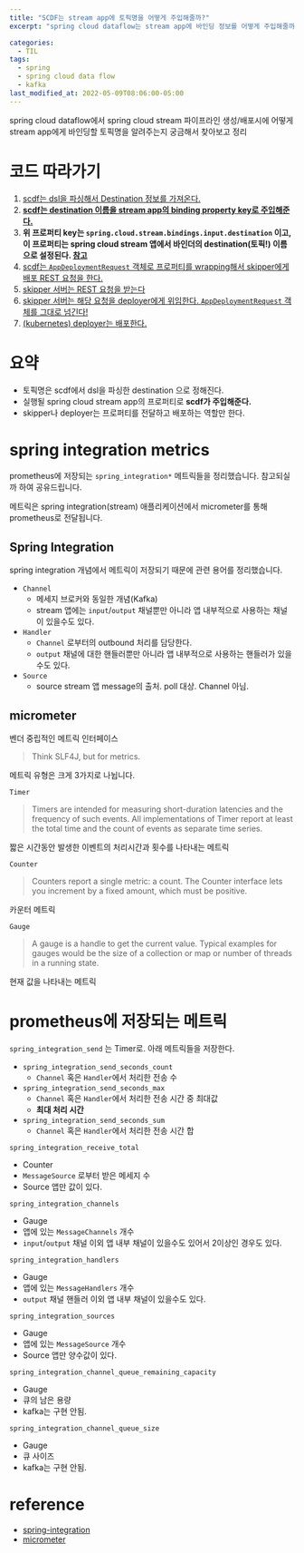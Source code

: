 ```yaml
---
title: "SCDF는 stream app에 토픽명을 어떻게 주입해줄까?"
excerpt: "spring cloud dataflow는 stream app에 바인딩 정보를 어떻게 주입해줄까?"

categories:
  - TIL
tags:
  - spring
  - spring cloud data flow
  - kafka
last_modified_at: 2022-05-09T08:06:00-05:00
---
```


spring cloud dataflow에서 spring cloud stream 파이프라인 생성/배포시에 어떻게 stream app에게 바인딩할 토픽명을 알려주는지 궁금해서 찾아보고 정리

# 코드 따라가기

1. [scdf는 dsl을 파싱해서 Destination 정보를 가져온다.](https://github.com/spring-cloud/spring-cloud-dataflow/blob/397fe3da703a2e120fae98f97eeb74c40b835fb4/spring-cloud-dataflow-core/src/main/java/org/springframework/cloud/dataflow/core/DefaultStreamDefinitionService.java#L56)
2. **[scdf는 destination 이름을 stream app의 binding property key로 주입해준다.](https://github.com/spring-cloud/spring-cloud-dataflow/blob/35009e7f2e866e46bdb019c89aad2e6aabcfcc0d/spring-cloud-dataflow-core/src/main/java/org/springframework/cloud/dataflow/core/StreamApplicationDefinitionBuilder.java#L137)**
3. **위 프로퍼티 key는 `spring.cloud.stream.bindings.input.destination` 이고, 이 프로퍼티는 spring cloud stream 앱에서 바인더의 destination(토픽!) 이름으로 설정된다. [참고](https://cloud.spring.io/spring-cloud-stream/multi/multi__configuration_options.html)**
4. [scdf는 `AppDeploymentRequest` 객체로 프로퍼티를 wrapping해서 skipper에게 배포 REST 요청을 한다.](https://github.com/spring-cloud/spring-cloud-dataflow/blob/d9cffa39ccc6352b2ae0a31a9aa1b2287c57fccc/spring-cloud-dataflow-server-core/src/main/java/org/springframework/cloud/dataflow/server/stream/SkipperStreamDeployer.java#L280)
5. [skipper 서버는 REST 요청을 받는다](https://github.com/spring-cloud/spring-cloud-skipper/blob/86fd25b98ff863281c1119fe3cac6435118d296b/spring-cloud-skipper-server-core/src/main/java/org/springframework/cloud/skipper/server/controller/PackageController.java#L91-L95)
6. [skipper 서버는 해당 요청을 deployer에게 위임한다. `AppDeploymentRequest` 객체를 그대로 넘긴다!](https://github.com/spring-cloud/spring-cloud-skipper/blob/5e5f0714418f3b2442eb242dfde88debc7453b66/spring-cloud-skipper-server-core/src/main/java/org/springframework/cloud/skipper/server/deployer/DefaultReleaseManager.java#L142)
7. [(kubernetes) deployer는 배포한다.](https://github.com/spring-cloud/spring-cloud-deployer-kubernetes/blob/c7063551f158218b5e9df25adb947cec88c3850d/src/main/java/org/springframework/cloud/deployer/spi/kubernetes/KubernetesAppDeployer.java#L120)

# 요약
- 토픽명은 scdf에서 dsl을 파싱한 destination 으로 정해진다.
- 실행될 spring cloud stream app의 프로퍼티로 **scdf가 주입해준다.**
- skipper나 deployer는 프로퍼티를 전달하고 배포하는 역할만 한다.

# spring integration metrics
prometheus에 저장되는 `spring_integration*` 메트릭들을 정리했습니다. 참고되실까 하여 공유드립니다.

메트릭은 spring integration(stream) 애플리케이션에서 micrometer를 통해 prometheus로 전달됩니다. 

## Spring Integration
spring integration 개념에서 메트릭이 저장되기 때문에 관련 용어를 정리했습니다.
- `Channel`
  - 메세지 브로커와 동일한 개념(Kafka)
  - stream 앱에는 `input`/`output` 채널뿐만 아니라 앱 내부적으로 사용하는 채널이 있을수도 있다.
- `Handler`
  - `Channel` 로부터의 outbound 처리를 담당한다.
  - `output` 채널에 대한 핸들러뿐만 아니라 앱 내부적으로 사용하는 핸들러가 있을수도 있다.
- `Source`
  - source stream 앱 message의 출처. poll 대상. Channel 아님. 

## micrometer 
벤더 중립적인 메트릭 인터페이스
> Think SLF4J, but for metrics.

메트릭 유형은 크게 3가지로 나뉩니다. 

`Timer` 
> Timers are intended for measuring short-duration latencies and the frequency of such events. All implementations of Timer report at least the total time and the count of events as separate time series.

짧은 시간동안 발생한 이벤트의 처리시간과 횟수를 나타내는 메트릭

`Counter` 
> Counters report a single metric: a count. The Counter interface lets you increment by a fixed amount, which must be positive.

카운터 메트릭


`Gauge`
> A gauge is a handle to get the current value. Typical examples for gauges would be the size of a collection or map or number of threads in a running state.

현재 값을 나타내는 메트릭

# prometheus에 저장되는 메트릭
`spring_integration_send` 는 Timer로. 아래 메트릭들을 저장한다.
- `spring_integration_send_seconds_count`
  - `Channel` 혹은 `Handler`에서 처리한 전송 수
- `spring_integration_send_seconds_max`
  - `Channel` 혹은 `Handler`에서 처리한 전송 시간 중 최대값
  - **최대 처리 시간**
- `spring_integration_send_seconds_sum`
  - `Channel` 혹은 `Handler`에서 처리한 전송 시간 합


`spring_integration_receive_total`
- Counter
- `MessageSource` 로부터 받은 메세지 수
- Source 앱만 값이 있다.

`spring_integration_channels`
- Gauge
- 앱에 있는 `MessageChannels` 개수
- `input`/`output` 채널 이외 앱 내부 채널이 있을수도 있어서 2이상인 경우도 있다.

`spring_integration_handlers`
- Gauge
- 앱에 있는 `MessageHandlers` 개수
- `output` 채널 핸들러 이외 앱 내부 채널이 있을수도 있다.

`spring_integration_sources`
- Gauge
- 앱에 있는 `MessageSource` 개수
- Source 앱만 양수값이 있다.

`spring_integration_channel_queue_remaining_capacity`
- Gauge
- 큐의 남은 용량
- kafka는 구현 안됨.

`spring_integration_channel_queue_size`
- Gauge
- 큐 사이즈
- kafka는 구현 안됨.

# reference
- [spring-integration](https://docs.spring.io/spring-integration/docs/5.3.2.RELEASE/reference/html/metrics.html)
- [micrometer](https://micrometer.io/docs/concepts#_meters)